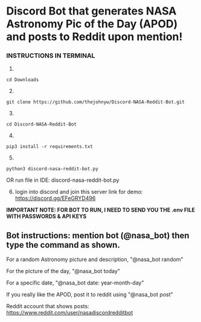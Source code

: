 # Discord Bot that generates NASA Astronomy Pic of the Day (APOD) and posts to Reddit upon mention!

### INSTRUCTIONS IN TERMINAL


1.

    cd Downloads

2. 

    git clone https://github.com/thejohnyw/Discord-NASA-Reddit-Bot.git

3.
  
    cd Discord-NASA-Reddit-Bot

4.

    
    pip3 install -r requirements.txt

5.

    python3 discord-nasa-reddit-bot.py
 OR run file in IDE: discord-nasa-reddit-bot.py

6. 
    login into discord and join this server link for demo: https://discord.gg/EFeGRYD496

**IMPORTANT NOTE: FOR BOT TO RUN, I NEED TO SEND YOU THE .env FILE WITH PASSWORDS & API KEYS**

## Bot instructions: mention bot (@nasa_bot) then type the command as shown.

  For a random Astronomy picture and description, "@nasa_bot random"
        
  For the picture of the day, "@nasa_bot today"
        
  For a specific date, "@nasa_bot date: year-month-day"
        
  If you really like the APOD, post it to reddit using "@nasa_bot post"

Reddit account that shows posts: https://www.reddit.com/user/nasadiscordredditbot
